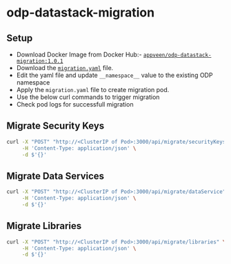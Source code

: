 # odp-datastack-migration

## Setup
 - Download Docker Image from Docker Hub:- [`appveen/odp-datastack-migration:1.0.1`](https://hub.docker.com/r/appveen/odp-datastack-migration)
 - Download the [`migration.yaml`](https://github.com/appveen/ds-migrations/blob/dev/migration.yaml) file.
 - Edit the yaml file and update `__namespace__` value to the existing ODP namespace
 - Apply the `migration.yaml` file to create migration pod.
 - Use the below curl commands to trigger migration
 - Check pod logs for successfull migration
## Migrate Security Keys
```sh
curl -X "POST" "http://<ClusterIP of Pod>:3000/api/migrate/securityKeys" \
     -H 'Content-Type: application/json' \
     -d $'{}'
```
## Migrate Data Services
```sh
curl -X "POST" "http://<ClusterIP of Pod>:3000/api/migrate/dataService" \
     -H 'Content-Type: application/json' \
     -d $'{}'
```

## Migrate Libraries
```sh
curl -X "POST" "http://<ClusterIP of Pod>:3000/api/migrate/libraries" \
     -H 'Content-Type: application/json' \
     -d $'{}'
```